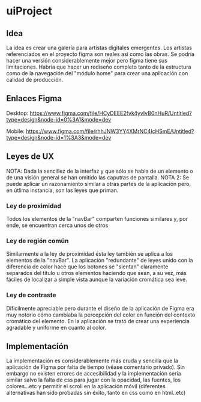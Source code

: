 # uiProject
## Idea
La idea es crear una galería para artistas digitales emergentes. Los artistas referenciados en el proyecto figma son reales así como las obras. Se podría hacer una versión considerablemente mejor pero figma tiene sus limitaciones. Habría que hacer un rediseño completo tanto de la estructura como de la navegación del "módulo home" para crear una aplicación con calidad de producción.
## Enlaces Figma
Desktop: https://www.figma.com/file/HCyDEEE2fvk4yvIvB0nHuR/Untitled?type=design&node-id=0%3A1&mode=dev

Mobile: https://www.figma.com/file/rhhJNW3YY4XMrNC4IcHSmE/Untitled?type=design&node-id=1%3A3&mode=dev
## Leyes de UX
NOTA: Dada la sencillez de la interfaz y que sólo se habla de un elemento o de una visión general se han omitido las caputras de pantalla.
NOTA 2: Se puede aplicar un razonamiento similar a otras partes de la aplicación pero, en útlima instancia, son las leyes que priman.
### Ley de proximidad
Todos los elementos de la "navBar" comparten funciones similares y, por ende, se encuentran cerca unos de otros
### Ley de región común
Similarmente a la ley de proximidad ésta ley también se aplica a los elementos de la "navBar". La aplicación "redundante" de leyes unido con la diferencia de color hace que los botones se "sientan" claramente separados del título u otros elementos haciendo que sean, a su vez, más fáciles de localizar a simple vista aunque la variación cromática sea leve.
### Ley de contraste
Dificilmente apreciable pero durante el diseño de la aplicación de Figma era muy notorio cómo cambiaba la percepción del color en función del contexto cromático del elemento. En la aplicación se trató de crear una experiencia agradable y uniforme en cuanto al color.

## Implementación
La implementación es considerablemente más cruda y sencilla que la aplicación de Figma por falta de tiempo (véase comentario privado). Sin embargo no existen errores de accesibilidad y la implementación sería similar salvo la falta de css para jugar con la opacidad, las fuentes, los colores...etc y permitir el scroll en la aplicación móvil (diferentes alternativas han sido probadas sin éxito, tanto en css como en html..etc)
